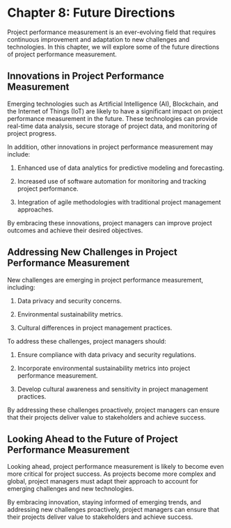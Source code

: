 Chapter 8: Future Directions
============================

Project performance measurement is an ever-evolving field that requires continuous improvement and adaptation to new challenges and technologies. In this chapter, we will explore some of the future directions of project performance measurement.

Innovations in Project Performance Measurement
----------------------------------------------

Emerging technologies such as Artificial Intelligence (AI), Blockchain, and the Internet of Things (IoT) are likely to have a significant impact on project performance measurement in the future. These technologies can provide real-time data analysis, secure storage of project data, and monitoring of project progress.

In addition, other innovations in project performance measurement may include:

1. Enhanced use of data analytics for predictive modeling and forecasting.

2. Increased use of software automation for monitoring and tracking project performance.

3. Integration of agile methodologies with traditional project management approaches.

By embracing these innovations, project managers can improve project outcomes and achieve their desired objectives.

Addressing New Challenges in Project Performance Measurement
------------------------------------------------------------

New challenges are emerging in project performance measurement, including:

1. Data privacy and security concerns.

2. Environmental sustainability metrics.

3. Cultural differences in project management practices.

To address these challenges, project managers should:

1. Ensure compliance with data privacy and security regulations.

2. Incorporate environmental sustainability metrics into project performance measurement.

3. Develop cultural awareness and sensitivity in project management practices.

By addressing these challenges proactively, project managers can ensure that their projects deliver value to stakeholders and achieve success.

Looking Ahead to the Future of Project Performance Measurement
--------------------------------------------------------------

Looking ahead, project performance measurement is likely to become even more critical for project success. As projects become more complex and global, project managers must adapt their approach to account for emerging challenges and new technologies.

By embracing innovation, staying informed of emerging trends, and addressing new challenges proactively, project managers can ensure that their projects deliver value to stakeholders and achieve success.
